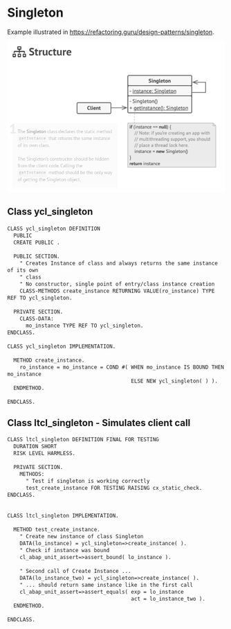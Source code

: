 # Singleton

Example illustrated in https://refactoring.guru/design-patterns/singleton.

![Singleton](https://github.com/MaddinJay/Refactoring-Guru/blob/main/Singleton/Design%20Pattern%20Singleton.PNG)

## Class ycl_singleton

```
CLASS ycl_singleton DEFINITION
  PUBLIC
  CREATE PUBLIC .

  PUBLIC SECTION.
    " Creates Instance of class and always returns the same instance of its own
    " class
    " No constructor, single point of entry/class instance creation
    CLASS-METHODS create_instance RETURNING VALUE(ro_instance) TYPE REF TO ycl_singleton.

  PRIVATE SECTION.
    CLASS-DATA:
      mo_instance TYPE REF TO ycl_singleton.
ENDCLASS.

CLASS ycl_singleton IMPLEMENTATION.

  METHOD create_instance.
    ro_instance = mo_instance = COND #( WHEN mo_instance IS BOUND THEN mo_instance
                                        ELSE NEW ycl_singleton( ) ).
  ENDMETHOD.

ENDCLASS.
```

## Class ltcl_singleton - Simulates client call

```
CLASS ltcl_singleton DEFINITION FINAL FOR TESTING
  DURATION SHORT
  RISK LEVEL HARMLESS.

  PRIVATE SECTION.
    METHODS:
      " Test if singleton is working correctly
      test_create_instance FOR TESTING RAISING cx_static_check.
ENDCLASS.


CLASS ltcl_singleton IMPLEMENTATION.

  METHOD test_create_instance.
    " Create new instance of class Singleton
    DATA(lo_instance) = ycl_singleton=>create_instance( ).
    " Check if instance was bound
    cl_abap_unit_assert=>assert_bound( lo_instance ).

    " Second call of Create Instance ...
    DATA(lo_instance_two) = ycl_singleton=>create_instance( ).
    " ... should return same instance like in the first call
    cl_abap_unit_assert=>assert_equals( exp = lo_instance
                                        act = lo_instance_two ).
  ENDMETHOD.

ENDCLASS.
```


